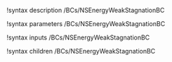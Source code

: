 !syntax description /BCs/NSEnergyWeakStagnationBC

!syntax parameters /BCs/NSEnergyWeakStagnationBC

!syntax inputs /BCs/NSEnergyWeakStagnationBC

!syntax children /BCs/NSEnergyWeakStagnationBC
